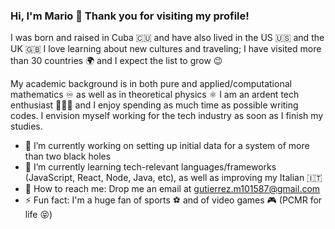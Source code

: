 ### Hi, I'm Mario 👋 Thank you for visiting my profile!

I was born and raised in Cuba 🇨🇺 and have also lived in the US :us: and the UK :uk: I love learning about new cultures and traveling; I have visited more than 30 countries 🌍 and I expect the list to grow 😉

My academic background is in both pure and applied/computational mathematics ♾ as well as in theoretical physics ⚛️ I am an ardent tech enthusiast 👨🏻‍💻 and I enjoy spending as much time as possible writing codes. I envision myself working for the tech industry as soon as I finish my studies.  

- 🔭 I’m currently working on setting up initial data for a system of more than two black holes
- 🌱 I’m currently learning tech-relevant languages/frameworks (JavaScript, React, Node, Java, etc), as well as improving my Italian :it:
- 📨 How to reach me: Drop me an email at gutierrez.m101587@gmail.com
- ⚡ Fun fact: I'm a huge fan of sports ⚽️ and of video games 🎮 (PCMR for life 😝)
